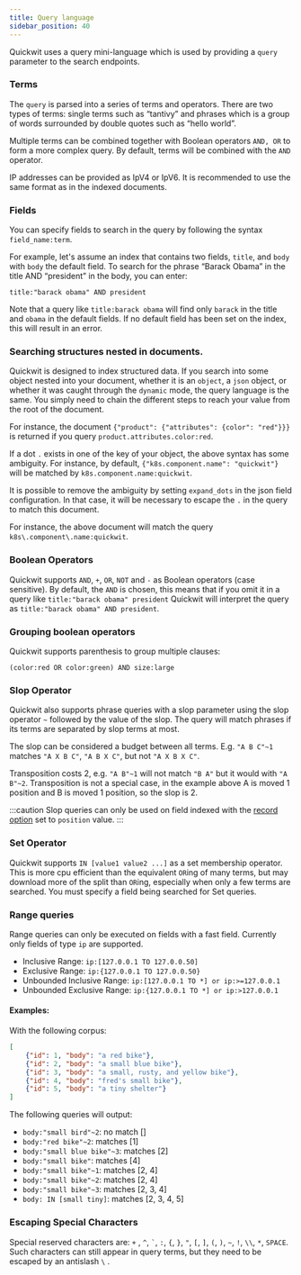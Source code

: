 ```yaml
---
title: Query language
sidebar_position: 40
---
```


Quickwit uses a query mini-language which is used by providing a `query` parameter to the search endpoints.

### Terms

The `query` is parsed into a series of terms and operators. There are two types of terms: single terms such as “tantivy” and phrases which is a group of words surrounded by double quotes such as “hello world”.

Multiple terms can be combined together with Boolean operators `AND, OR` to form a more complex query. By default, terms will be combined with the `AND` operator.

IP addresses can be provided as IpV4 or IpV6. It is recommended to use the same format as in the indexed documents.

### Fields

You can specify fields to search in the query by following the syntax `field_name:term`.

For example, let's assume an index that contains two fields, `title`, and `body` with `body` the default field. To search for the phrase “Barack Obama” in the title AND “president” in the body, you can enter:

```
title:"barack obama" AND president
```

Note that a query like `title:barack obama` will find only `barack` in the title and `obama` in the default fields. If no default field has been set on the index, this will result in an error.

### Searching structures nested in documents.

Quickwit is designed to index structured data.
If you search into some object nested into your document, whether it is an `object`, a `json` object, or whether it was caught through the `dynamic` mode, the query language is the same. You simply need to chain the different steps to reach your value from the root of the document.

For instance, the document `{"product": {"attributes": {color": "red"}}}` is returned if you query `product.attributes.color:red`.

If a dot `.` exists in one of the key of your object, the above syntax has some ambiguity.
For instance, by default, `{"k8s.component.name": "quickwit"}` will be matched by `k8s.component.name:quickwit`.

It is possible to remove the ambiguity by setting `expand_dots` in the json field configuration.
In that case, it will be necessary to escape the `.` in the query to match this document.

For instance, the above document will match the query `k8s\.component\.name:quickwit`.

### Boolean Operators

Quickwit supports `AND`, `+`, `OR`, `NOT` and `-` as Boolean operators (case sensitive). By default, the `AND` is chosen, this means that if you omit it in a query like `title:"barack obama" president` Quickwit will interpret the query as `title:"barack obama" AND president`.

### Grouping boolean operators

Quickwit supports parenthesis to group multiple clauses:

```
(color:red OR color:green) AND size:large
```

### Slop Operator

Quickwit also supports phrase queries with a slop parameter using the slop operator `~` followed by the value of the slop. 
The query will match phrases if its terms are separated by slop terms at most. 

The slop can be considered a budget between all terms. E.g. `"A B C"~1` matches `"A X B C"`, `"A B X C"`, but not `"A X B X C"`.

Transposition costs 2, e.g. `"A B"~1` will not match `"B A"` but it would with `"A B"~2`. 
Transposition is not a special case, in the example above A is moved 1 position and B is moved 1 position, so the slop is 2.

:::caution
Slop queries can only be used on field indexed with the [record option](./../configuration/index-config.md#text-type) set to `position` value.
:::

### Set Operator

Quickwit supports `IN [value1 value2 ...]` as a set membership operator. This is more cpu efficient than the equivalent `OR`ing of many terms, but may download more of the split than `OR`ing, especially when only a few terms are searched. You must specify a field being searched for Set queries.

### Range queries

Range queries can only be executed on fields with a fast field. Currently only fields of type `ip` are supported.

- Inclusive Range: `ip:[127.0.0.1 TO 127.0.0.50]`
- Exclusive Range: `ip:{127.0.0.1 TO 127.0.0.50}`
- Unbounded Inclusive Range: `ip:[127.0.0.1 TO *] or ip:>=127.0.0.1`
- Unbounded Exclusive Range: `ip:{127.0.0.1 TO *] or ip:>127.0.0.1`


#### Examples:

With the following corpus:
```json
[
    {"id": 1, "body": "a red bike"},
    {"id": 2, "body": "a small blue bike"},
    {"id": 3, "body": "a small, rusty, and yellow bike"},
    {"id": 4, "body": "fred's small bike"},
    {"id": 5, "body": "a tiny shelter"}
]
```
The following queries will output:

- `body:"small bird"~2`: no match []
- `body:"red bike"~2`: matches [1]
- `body:"small blue bike"~3`: matches [2]
- `body:"small bike"`: matches [4]
- `body:"small bike"~1`: matches [2, 4]
- `body:"small bike"~2`: matches [2, 4]
- `body:"small bike"~3`: matches [2, 3, 4]
- `body: IN [small tiny]`: matches [2, 3, 4, 5]

### Escaping Special Characters

Special reserved characters are: `+` , `^`, `` ` ``, `:`, `{`, `}`, `"`, `[`, `]`, `(`, `)`, `~`, `!`, `\\`, `*`, `SPACE`. Such characters can still appear in query terms, but they need to be escaped by an antislash `\` .
